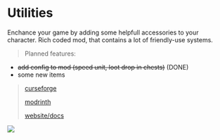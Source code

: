 # Utilities
Enchance your game by adding some helpfull accessories to your character. Rich coded mod, that contains a lot of friendly-use systems.

> Planned features:

- ~~add config to mod (speed unit, loot drop in chests)~~ (DONE)
- some new items

> [curseforge](https://www.curseforge.com/minecraft/mc-mods/equippable-utilities)
> 
> [modrinth](https://modrinth.com/mod/utilities)
> 
> [website/docs](https://www.cebuliony.pl/utilities)
> 
![](https://ik.imagekit.io/o532f5vcp38/2022-05-20_18.29.03_YCQ_SZTlP.png?ik-sdk-version=javascript-1.4.3&updatedAt=1653065172961)
